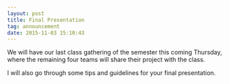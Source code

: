 ```yaml
---
layout: post
title: Final Presentation
tag: announcement
date: 2015-11-03 15:10:43 
---
```


We will have our last class gathering of the semester this coming Thursday, where the remaining four teams will share their project with the class.  

I will also go through some tips and guidelines for your final presentation.

